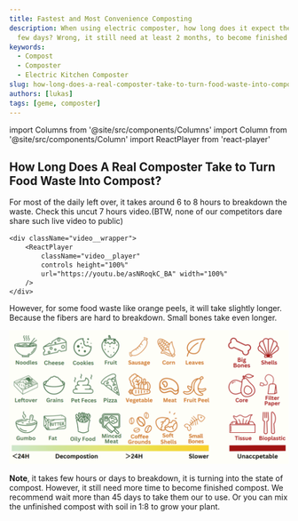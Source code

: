 ```yaml
---
title: Fastest and Most Convenience Composting
description: When using electric composter, how long does it expect the food waste to turn into compost? Few hours? 
  few days? Wrong, it still need at least 2 months, to become finished compost.  
keywords:
  - Compost
  - Composter
  - Electric Kitchen Composter
slug: how-long-does-a-real-composter-take-to-turn-food-waste-into-compost
authors: [lukas]
tags: [geme, composter]
---
```

import Columns from '@site/src/components/Columns'
import Column from '@site/src/components/Column'
import ReactPlayer from 'react-player'

## How Long Does A Real Composter Take to Turn Food Waste Into Compost?

For most of the daily left over, it takes around 6 to 8 hours to breakdown the waste.
Check this uncut 7 hours video.(BTW, none of our competitors dare share such live video to public)

    <div className="video__wrapper">
        <ReactPlayer
            className="video__player"
            controls height="100%"
            url="https://youtu.be/asNRoqkC_BA" width="100%"
        />
    </div>

However, for some food waste like orange peels, it will take slightly longer. Because the fibers are hard to breakdown. 
Small bones take even longer.

![GEME Composter Support Food Waste Types](./img/img.png)

**Note**, it takes few hours or days to breakdown, it is turning into the state of compost.
However, it still need more time to become finished compost. We recommend wait more than 45 days to take them our to use.
Or you can mix the unfinished compost with soil in 1:8 to grow your plant.

